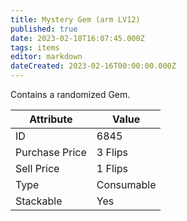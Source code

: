 ```yaml
---
title: Mystery Gem (arm LV12)
published: true
date: 2023-02-18T16:07:45.000Z
tags: items
editor: markdown
dateCreated: 2023-02-16T00:00:00.000Z
---
```


Contains a randomized Gem.

|Attribute|Value|
|-|-|
|ID|6845|
|Purchase Price|3 Flips|
|Sell Price|1 Flips|
|Type|Consumable|
|Stackable|Yes|

